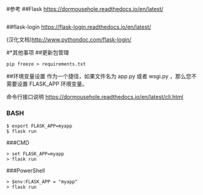 #参考
##Flask
https://dormousehole.readthedocs.io/en/latest/

##

##flask-login
https://flask-login.readthedocs.io/en/latest/

(汉化文档)http://www.pythondoc.com/flask-login/

#*其他事项
##更新包管理
```
pip freeze > requirements.txt
```
##环境变量设置
作为一个捷径，如果文件名为 app.py 或者 wsgi.py ，那么您不 需要设置 FLASK_APP 环境变量。

命令行接口说明 https://dormousehole.readthedocs.io/en/latest/cli.html
### BASH
```
$ export FLASK_APP=myapp
$ flask run
```
###CMD
```
> set FLASK_APP=myapp
> flask run
```
###PowerShell
```
> $env:FLASK_APP = "myapp"
> flask run
```